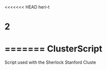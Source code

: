 <<<<<<< HEAD
heri-t


2
======
=======
ClusterScript
=============
Script used with the Sherlock Stanford Cluste


